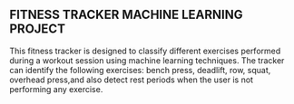 
## FITNESS TRACKER MACHINE LEARNING PROJECT
This fitness tracker is designed to classify different exercises performed during a workout session using machine learning techniques. The tracker can identify the following exercises: bench press, deadlift, row,  squat, overhead press,and also detect rest periods when the user is not performing any exercise.


